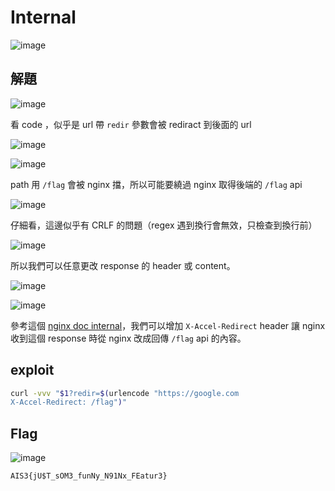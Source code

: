 # Internal
![image](https://github.com/Jimmy01240397/CTF-writeup/assets/57281249/f5f445de-3668-4e00-b166-197c29c0f198)

## 解題
![image](https://github.com/Jimmy01240397/CTF-writeup/assets/57281249/4f4b8f77-aeb2-4264-86d7-7371e96bd6e8)

看 code ，似乎是 url 帶 `redir` 參數會被 rediract 到後面的 url

![image](https://github.com/Jimmy01240397/CTF-writeup/assets/57281249/cec7b2f9-4786-4c07-b5b4-3c24602f507b)

![image](https://github.com/Jimmy01240397/CTF-writeup/assets/57281249/59104540-6328-463e-a368-52dab72ef472)

path 用 `/flag` 會被 nginx 擋，所以可能要繞過 nginx 取得後端的 `/flag` api

![image](https://github.com/Jimmy01240397/CTF-writeup/assets/57281249/8c81a610-7658-40f6-9514-174c9139ecfe)

仔細看，這邊似乎有 CRLF 的問題（regex 遇到換行會無效，只檢查到換行前）

![image](https://github.com/Jimmy01240397/CTF-writeup/assets/57281249/58448297-53f1-4488-8e9c-1b21be1f22f7)

所以我們可以任意更改 response 的 header 或 content。

![image](https://github.com/Jimmy01240397/CTF-writeup/assets/57281249/8b4b39fd-e7a3-4bc2-9fa8-730c299e3086)

![image](https://github.com/Jimmy01240397/CTF-writeup/assets/57281249/85ee4998-a99b-4813-9154-df2fd940fa03)

參考這個 [nginx doc internal](https://nginx.org/en/docs/http/ngx_http_core_module.html#internal)，我們可以增加 `X-Accel-Redirect` header 讓 nginx 收到這個 response 時從 nginx 改成回傳 `/flag` api 的內容。

## exploit
```bash
curl -vvv "$1?redir=$(urlencode "https://google.com
X-Accel-Redirect: /flag")"
```

## Flag
![image](https://github.com/Jimmy01240397/CTF-writeup/assets/57281249/bdc8499e-b765-4b59-9e68-f5462358f2a8)

`AIS3{jU$T_sOM3_funNy_N91Nx_FEatur3}`
